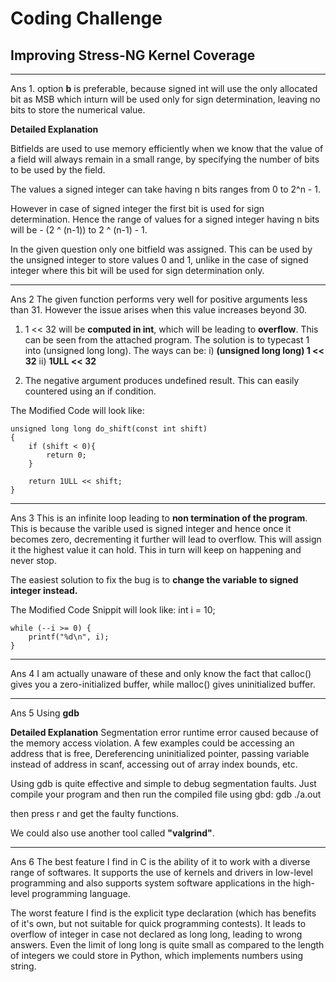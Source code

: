 # Coding Challenge
## Improving Stress-NG Kernel Coverage
---
Ans 1. option **b** is preferable, because signed int will use the only allocated bit as MSB which inturn will be used only for sign determination, leaving no bits to store the numerical value.

**Detailed Explanation**

Bitfields are used to use memory efficiently when we know that the value of a field will always remain in a small range, by specifying the number of bits to be used by the field.

The values a signed integer can take having n bits ranges from 0 to 2^n - 1.

However in case of signed integer the first bit is used for sign determination. Hence the range of values for a signed integer having n bits will be - (2 ^ (n-1)) to 2 ^ (n-1) - 1.

In the given question only one bitfield was assigned. This can be used by the unsigned integer to store values 0 and 1, unlike in the case of signed integer where this bit will be used for sign determination only.

---
Ans 2
The given function performs very well for positive arguments less than 31. However the issue arises when this value increases beyond 30.

1) 1 << 32 will be **computed in int**, which will be leading to **overflow**. This can be seen from the attached program. 
The solution is to typecast 1 into (unsigned long long). The ways can be:
i) **(unsigned long long) 1 << 32**
ii) **1ULL << 32**

2) The negative argument produces undefined result. This can easily countered using an if condition.

The Modified Code will look like:

	unsigned long long do_shift(const int shift)
	{
		if (shift < 0){
			return 0;
		}

		return 1ULL << shift;
	} 

---

Ans 3
This is an infinite loop leading to **non termination of the program**. This is because the varible used is signed integer and hence once it becomes zero, decrementing it further will lead to overflow. This will assign it the highest value it can hold. This in turn will keep on happening and never stop.

The easiest solution to fix the bug is to **change the variable to signed integer instead.**

The Modified Code Snippit will look like:
	int i = 10;

	while (--i >= 0) {
		printf("%d\n", i);
	}

---

Ans 4
I am actually unaware of these and only know the fact that calloc() gives you a zero-initialized buffer, while malloc() gives uninitialized buffer. 

---

Ans 5
Using **gdb**

**Detailed Explanation**
Segmentation error runtime error caused because of the memory access violation. A few examples could be accessing an address that is free, Dereferencing uninitialized pointer, passing variable instead of address in scanf, accessing out of array index bounds, etc.

Using gdb is quite effective and simple to debug segmentation faults. Just compile your program and then run the compiled file using gbd:
	gdb ./a.out

then press r and get the faulty functions.


We could also use another tool called **"valgrind"**.

___

Ans 6
The best feature I find in C is the ability of it to work with a diverse range of softwares. It supports the use of kernels and drivers in low-level programming and also supports system software applications in the high-level programming language.

The worst feature I find is the explicit type declaration (which has benefits of it's own, but not suitable for quick programming contests). It leads to overflow of integer in case not declared as long long, leading to wrong answers. Even the limit of long long is quite small as compared to the length of integers we could store in Python, which implements numbers using string.

